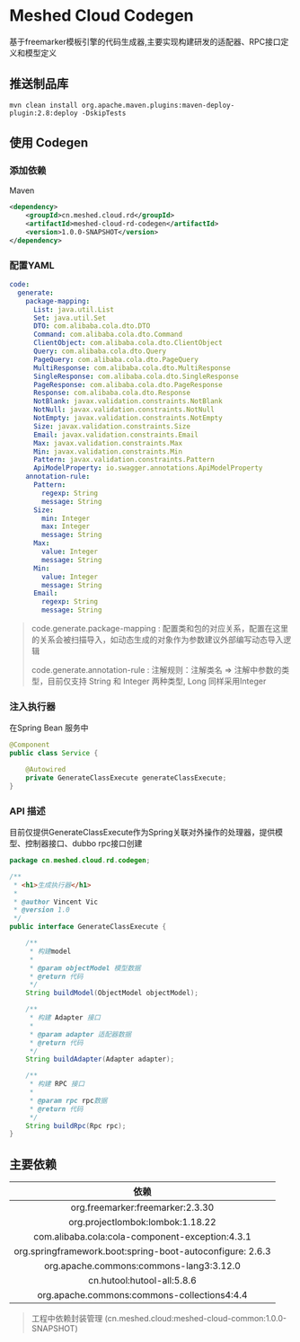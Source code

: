 # Meshed Cloud Codegen

基于freemarker模板引擎的代码生成器,主要实现构建研发的适配器、RPC接口定义和模型定义

## 推送制品库
```shell
mvn clean install org.apache.maven.plugins:maven-deploy-plugin:2.8:deploy -DskipTests
```

## 使用 Codegen

### 添加依赖

Maven
```xml
<dependency>
    <groupId>cn.meshed.cloud.rd</groupId>
    <artifactId>meshed-cloud-rd-codegen</artifactId>
    <version>1.0.0-SNAPSHOT</version>
</dependency>
```

### 配置YAML
```yaml
code:
  generate:
    package-mapping:
      List: java.util.List
      Set: java.util.Set
      DTO: com.alibaba.cola.dto.DTO
      Command: com.alibaba.cola.dto.Command
      ClientObject: com.alibaba.cola.dto.ClientObject
      Query: com.alibaba.cola.dto.Query
      PageQuery: com.alibaba.cola.dto.PageQuery
      MultiResponse: com.alibaba.cola.dto.MultiResponse
      SingleResponse: com.alibaba.cola.dto.SingleResponse
      PageResponse: com.alibaba.cola.dto.PageResponse
      Response: com.alibaba.cola.dto.Response
      NotBlank: javax.validation.constraints.NotBlank
      NotNull: javax.validation.constraints.NotNull
      NotEmpty: javax.validation.constraints.NotEmpty
      Size: javax.validation.constraints.Size
      Email: javax.validation.constraints.Email
      Max: javax.validation.constraints.Max
      Min: javax.validation.constraints.Min
      Pattern: javax.validation.constraints.Pattern
      ApiModelProperty: io.swagger.annotations.ApiModelProperty
    annotation-rule:
      Pattern:
        regexp: String
        message: String
      Size:
        min: Integer
        max: Integer
        message: String
      Max:
        value: Integer
        message: String
      Min:
        value: Integer
        message: String
      Email:
        regexp: String
        message: String

```

> code.generate.package-mapping : 配置类和包的对应关系，配置在这里的关系会被扫描导入，如动态生成的对象作为参数建议外部编写动态导入逻辑
> 
> code.generate.annotation-rule : 注解规则：注解类名 => 注解中参数的类型，目前仅支持 String 和 Integer 两种类型, Long 同样采用Integer
> 

### 注入执行器

在Spring Bean 服务中

```java
@Component
public class Service {

    @Autowired
    private GenerateClassExecute generateClassExecute;
}
```

### API 描述
目前仅提供GenerateClassExecute作为Spring关联对外操作的处理器，提供模型、控制器接口、dubbo rpc接口创建

```java
package cn.meshed.cloud.rd.codegen;

/**
 * <h1>生成执行器</h1>
 *
 * @author Vincent Vic
 * @version 1.0
 */
public interface GenerateClassExecute {

    /**
     * 构建model
     *
     * @param objectModel 模型数据
     * @return 代码
     */
    String buildModel(ObjectModel objectModel);

    /**
     * 构建 Adapter 接口
     *
     * @param adapter 适配器数据
     * @return 代码
     */
    String buildAdapter(Adapter adapter);

    /**
     * 构建 RPC 接口
     *
     * @param rpc rpc数据
     * @return 代码
     */
    String buildRpc(Rpc rpc);
}

```



## 主要依赖
|                            依赖                             |
|:---------------------------------------------------------:|
|             org.freemarker:freemarker:2.3.30              |
|             org.projectlombok:lombok:1.18.22              |
|      com.alibaba.cola:cola-component-exception:4.3.1      |
| org.springframework.boot:spring-boot-autoconfigure: 2.6.3 |
|         org.apache.commons:commons-lang3:3.12.0           |
|                cn.hutool:hutool-all:5.8.6                 |
|        org.apache.commons:commons-collections4:4.4        |

> 工程中依赖封装管理 (cn.meshed.cloud:meshed-cloud-common:1.0.0-SNAPSHOT)